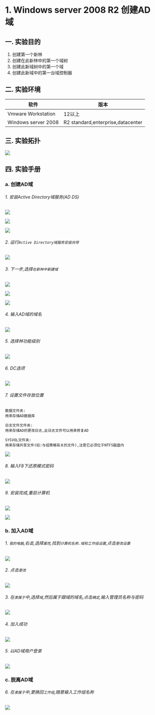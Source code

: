# 1. Windows server 2008 R2 创建AD域

## 一. 实验目的
1. 创建第一个新林
2. 创建在此新林中的第一个域树
3. 创建此新域树中的第一个域
4. 创建此新域中的第一台域控制器

## 二. 实验环境

|软件|版本|
|----|----|
|Vmware Workstation| 12以上 |
|Windows server 2008| R2 standard,enterprise,datacenter|

## 三. 实验拓扑

![](/windows/win2008R2/serverAD/image/createAD-1.png)

## 四. 实验手册

### a. 创建AD域

###### 1. 安装Active Directory域服务(AD DS)

![](/windows/win2008R2/serverAD/image/createAD-2.png)

![](/windows/win2008R2/serverAD/image/createAD-3.png)

![](/windows/win2008R2/serverAD/image/createAD-4.png)

###### 2. 运行`Active Directory域服务安装向导`

![](/windows/win2008R2/serverAD/image/createAD-5.png)

###### 3. 下一步,选择`在新林中新建域`

![](/windows/win2008R2/serverAD/image/createAD-8.png)


![](/windows/win2008R2/serverAD/image/createAD-7.png)

![](/windows/win2008R2/serverAD/image/createAD-6.png)

###### 4. 输入AD域的域名

![](/windows/win2008R2/serverAD/image/createAD-9.png)

###### 5. 选择林功能级别

![](/windows/win2008R2/serverAD/image/createAD-10.png)

###### 6. DC选项

![](/windows/win2008R2/serverAD/image/createAD-11.png)

###### 7. 设置文件存放位置

```
数据文件夹:
用来存储AD数据库
```

```
日志文件文件夹:
用来存储AD的更改日志,此日志文件可以用来修复AD
```

```
SYSVOL文件夹:
用来存储共享文件(如:与组策略有关的文件),注意它必须位于NTFS磁盘内
```

![](/windows/win2008R2/serverAD/image/createAD-12.png)

###### 8. 输入F8下还原模式密码

![](/windows/win2008R2/serverAD/image/createAD-13.png)

###### 9. 安装完成,重启计算机

![](/windows/win2008R2/serverAD/image/createAD-14.png)

![](/windows/win2008R2/serverAD/image/createAD-15.png)

### b. 加入AD域

###### 1. `我的电脑`,右击,选择`属性`,找到`计算机名称.域和工作组设置`,点击`更改设置`

![](/windows/win2008R2/serverAD/image/createAD-16.png)

###### 2. 点击`更改`

![](/windows/win2008R2/serverAD/image/createAD-17.png)

###### 3. 在`隶属于`中,选择`域`,然后属于跟域的域名,点击`确定`,输入管理员名称与密码

![](/windows/win2008R2/serverAD/image/createAD-18.png)

###### 4. 加入成功

![](/windows/win2008R2/serverAD/image/createAD-19.png)

###### 5. 以AD域用户登录

![](/windows/win2008R2/serverAD/image/createAD-20.png)

### c. 脱离AD域

###### 6. 在`隶属于`中,更换回`工作组`,随意输入工作组名称

![](/windows/win2008R2/serverAD/image/createAD-21.png)







